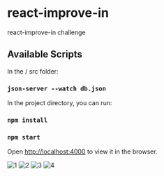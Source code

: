 # react-improve-in
react-improve-in challenge

## Available Scripts

In the / src folder:

### `json-server --watch db.json`

In the project directory, you can run:

### `npm install`

### `npm start`


Open [http://localhost:4000](http://localhost:4000) to view it in the browser.


![1](https://user-images.githubusercontent.com/53352272/139561370-71cfd72d-8eed-4fb7-8cdb-d65ad09f4122.jpg)
![2](https://user-images.githubusercontent.com/53352272/139561367-d0c7b620-810a-464d-935f-c84b014e1e1e.jpg)
![3](https://user-images.githubusercontent.com/53352272/139561368-b5f04287-2a78-4a32-8e34-68ccd7f4d19d.jpg)
![4](https://user-images.githubusercontent.com/53352272/139561369-e5aa4b32-da7a-4c3b-8614-bc44bd6e70a1.jpg)


